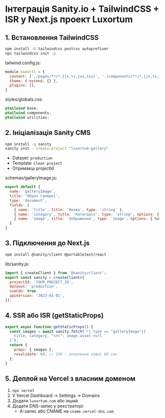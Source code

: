 # Інтеграція Sanity.io + TailwindCSS + ISR у Next.js проект Luxortum

## 1. Встановлення TailwindCSS

```bash
npm install -D tailwindcss postcss autoprefixer
npx tailwindcss init -p
```

tailwind.config.js:
```js
module.exports = {
  content: ['./pages/**/*.{js,ts,jsx,tsx}', './components/**/*.{js,ts,jsx,tsx}'],
  theme: { extend: {} },
  plugins: [],
}
```

styles/globals.css:
```css
@tailwind base;
@tailwind components;
@tailwind utilities;
```

## 2. Ініціалізація Sanity CMS

```bash
npm install -g sanity
sanity init --create-project "luxortum-gallery"
```

- Dataset: `production`
- Template: `Clean project`
- Отримаєш projectId

schemas/galleryImage.js:
```js
export default {
  name: 'galleryImage',
  title: 'Образ галереї',
  type: 'document',
  fields: [
    { name: 'title', title: 'Назва', type: 'string' },
    { name: 'category', title: 'Категорія', type: 'string', options: { list: ['dark', 'light', 'dreamy'] }},
    { name: 'image', title: 'Зображення', type: 'image', options: { hotspot: true }},
  ]
}
```

## 3. Підключення до Next.js

```bash
npm install @sanity/client @portabletext/react
```

lib/sanity.js:
```js
import { createClient } from '@sanity/client';
export const sanity = createClient({
  projectId: 'YOUR_PROJECT_ID',
  dataset: 'production',
  useCdn: true,
  apiVersion: '2023-01-01',
});
```

## 4. SSR або ISR (getStaticProps)

```js
export async function getStaticProps() {
  const images = await sanity.fetch(`*[_type == "galleryImage"]{
    title, category, "src": image.asset->url
  }`);
  return {
    props: { images },
    revalidate: 60, // ISR — оновлення кожні 60 сек
  };
}
```

## 5. Деплой на Vercel з власним доменом

1. `npx vercel`
2. У Vercel Dashboard -> Settings -> Domains
3. Додати `luxortum.com` або інший
4. Додати DNS-запис у реєстраторі:
   - A-запис або CNAME на `cname.vercel-dns.com`